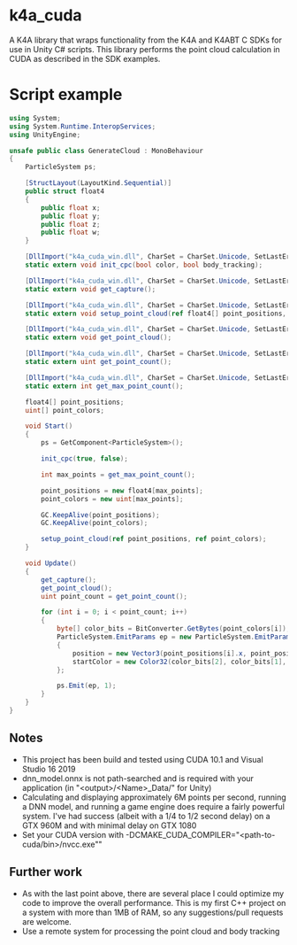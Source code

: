 # k4a_cuda
A K4A library that wraps functionality from the K4A and K4ABT C SDKs for use in Unity C# scripts.
This library performs the point cloud calculation in CUDA as described in the SDK examples.

# Script example
```c#
using System;
using System.Runtime.InteropServices;
using UnityEngine;

unsafe public class GenerateCloud : MonoBehaviour
{
    ParticleSystem ps;

    [StructLayout(LayoutKind.Sequential)]
    public struct float4
    {
        public float x;
        public float y;
        public float z;
        public float w;
    }

    [DllImport("k4a_cuda_win.dll", CharSet = CharSet.Unicode, SetLastError = true)]
    static extern void init_cpc(bool color, bool body_tracking);

    [DllImport("k4a_cuda_win.dll", CharSet = CharSet.Unicode, SetLastError = true)]
    static extern void get_capture();

    [DllImport("k4a_cuda_win.dll", CharSet = CharSet.Unicode, SetLastError = true)]
    static extern void setup_point_cloud(ref float4[] point_positions, ref uint[] point_colors);

    [DllImport("k4a_cuda_win.dll", CharSet = CharSet.Unicode, SetLastError = true)]
    static extern void get_point_cloud();

    [DllImport("k4a_cuda_win.dll", CharSet = CharSet.Unicode, SetLastError = true)]
    static extern uint get_point_count();

    [DllImport("k4a_cuda_win.dll", CharSet = CharSet.Unicode, SetLastError = true)]
    static extern int get_max_point_count();

    float4[] point_positions;
    uint[] point_colors;

    void Start()
    {
        ps = GetComponent<ParticleSystem>();

        init_cpc(true, false);

        int max_points = get_max_point_count();

        point_positions = new float4[max_points];
        point_colors = new uint[max_points];

        GC.KeepAlive(point_positions);
        GC.KeepAlive(point_colors);

        setup_point_cloud(ref point_positions, ref point_colors);
    }

    void Update()
    {
        get_capture();
        get_point_cloud();
        uint point_count = get_point_count();

        for (int i = 0; i < point_count; i++)
        {
            byte[] color_bits = BitConverter.GetBytes(point_colors[i]);
            ParticleSystem.EmitParams ep = new ParticleSystem.EmitParams
            {
                position = new Vector3(point_positions[i].x, point_positions[i].y, point_positions[i].z),
                startColor = new Color32(color_bits[2], color_bits[1], color_bits[0], 0xFF)
            };

            ps.Emit(ep, 1);
        }
    }
}
```
## Notes
* This project has been build and tested using CUDA 10.1 and Visual Studio 16 2019
* dnn_model.onnx is not path-searched and is required with your application (in "\<output\>/\<Name\>_Data/" for Unity)
* Calculating and displaying approximately 6M points per second, running a DNN model, and running a game engine does require a fairly powerful system. I've had success (albeit with a 1/4 to 1/2 second delay) on a GTX 960M and with minimal delay on GTX 1080
* Set your CUDA version with -DCMAKE_CUDA_COMPILER="\<path-to-cuda/bin\>/nvcc.exe""

## Further work
* As with the last point above, there are several place I could optimize my code to improve the overall performance. This is my first C++ project on a system with more than 1MB of RAM, so any suggestions/pull requests are welcome.
* Use a remote system for processing the point cloud and body tracking
